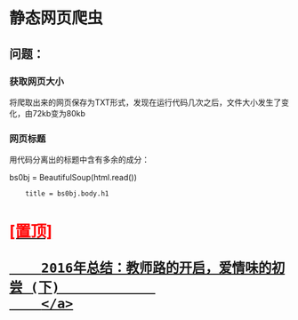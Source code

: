 # 静态网页爬虫

## 问题：

### 获取网页大小

将爬取出来的网页保存为TXT形式，发现在运行代码几次之后，文件大小发生了变化，由72kb变为80kb

### 网页标题

用代码分离出的标题中含有多余的成分：

bs0bj = BeautifulSoup(html.read())

        title = bs0bj.body.h1

<h1>
<span class="link_title"><a href="/eastmount/article/details/54942240">
<font color="red">[置顶]</font>

        2016年总结：教师路的开启，爱情味的初尝 (下)            
        </a>
</span>
</h1>